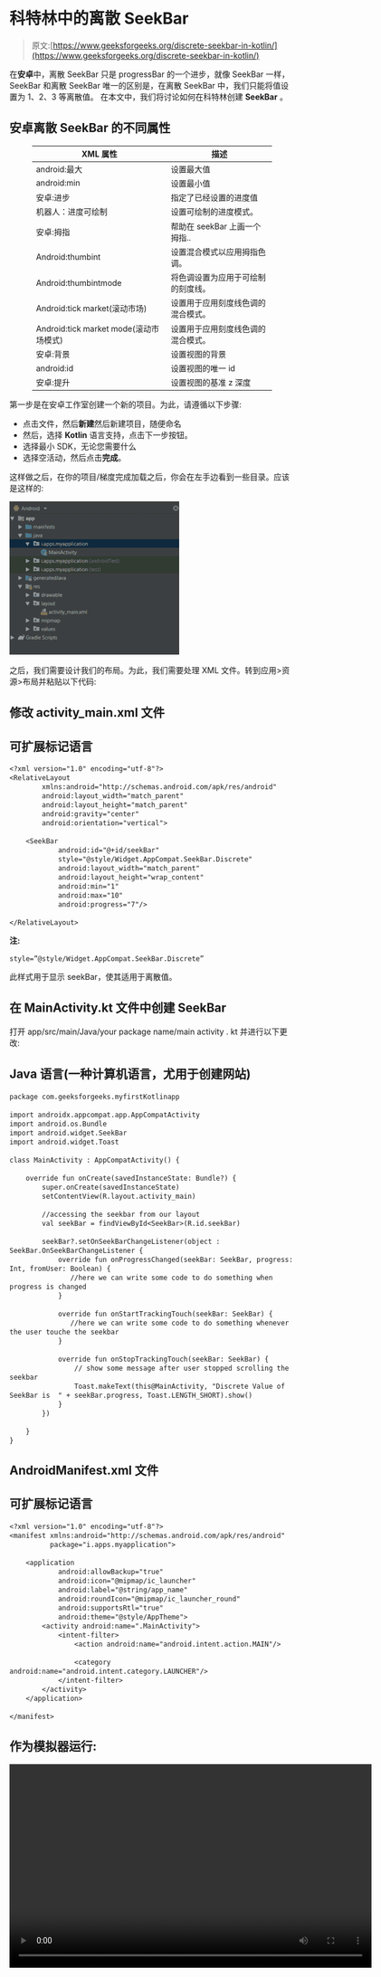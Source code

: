 # 科特林中的离散 SeekBar

> 原文:[https://www.geeksforgeeks.org/discrete-seekbar-in-kotlin/](https://www.geeksforgeeks.org/discrete-seekbar-in-kotlin/)

在**安卓**中，离散 SeekBar 只是 progressBar 的一个进步，就像 SeekBar 一样，SeekBar 和离散 SeekBar 唯一的区别是，在离散 SeekBar 中，我们只能将值设置为 1、2、3 等离散值。
在本文中，我们将讨论如何在科特林创建 **SeekBar** 。

## 安卓离散 SeekBar 的不同属性

<figure class="table">

| XML 属性 | 描述 |
| --- | --- |
| android:最大 | 设置最大值 |
| android:min | 设置最小值 |
| 安卓:进步 | 指定了已经设置的进度值 |
| 机器人：进度可绘制 | 设置可绘制的进度模式。 |
| 安卓:拇指 | 帮助在 seekBar 上画一个拇指.. |
| Android:thumbint | 设置混合模式以应用拇指色调。 |
| Android:thumbintmode | 将色调设置为应用于可绘制的刻度线。 |
| Android:tick market(滚动市场) | 设置用于应用刻度线色调的混合模式。 |
| Android:tick market mode(滚动市场模式) | 设置用于应用刻度线色调的混合模式。 |
| 安卓:背景 | 设置视图的背景 |
| android:id | 设置视图的唯一 id |
| 安卓:提升 | 设置视图的基准 z 深度 |

</figure>

第一步是在安卓工作室创建一个新的项目。为此，请遵循以下步骤:

*   点击文件，然后**新建**然后新建项目，随便命名
*   然后，选择 **Kotlin** 语言支持，点击下一步按钮。
*   选择最小 SDK，无论您需要什么
*   选择空活动，然后点击**完成**。

这样做之后，在你的项目/梯度完成加载之后，你会在左手边看到一些目录。应该是这样的:

![](img/2e65757c9fc05513e007c7471581b6da.png)

之后，我们需要设计我们的布局。为此，我们需要处理 XML 文件。转到应用>资源>布局并粘贴以下代码:

## 修改 activity_main.xml 文件

## 可扩展标记语言

```
<?xml version="1.0" encoding="utf-8"?>
<RelativeLayout
        xmlns:android="http://schemas.android.com/apk/res/android"
        android:layout_width="match_parent"
        android:layout_height="match_parent"
        android:gravity="center"
        android:orientation="vertical">

    <SeekBar
            android:id="@+id/seekBar"
            style="@style/Widget.AppCompat.SeekBar.Discrete"
            android:layout_width="match_parent"
            android:layout_height="wrap_content"
            android:min="1"
            android:max="10"
            android:progress="7"/>

</RelativeLayout>
```

**注:**

```
style=”@style/Widget.AppCompat.SeekBar.Discrete”
```

此样式用于显示 seekBar，使其适用于离散值。

## 在 MainActivity.kt 文件中创建 SeekBar

打开 app/src/main/Java/your package name/main activity . kt 并进行以下更改:

## Java 语言(一种计算机语言，尤用于创建网站)

```
package com.geeksforgeeks.myfirstKotlinapp

import androidx.appcompat.app.AppCompatActivity
import android.os.Bundle
import android.widget.SeekBar
import android.widget.Toast

class MainActivity : AppCompatActivity() {

    override fun onCreate(savedInstanceState: Bundle?) {
        super.onCreate(savedInstanceState)
        setContentView(R.layout.activity_main)

        //accessing the seekbar from our layout
        val seekBar = findViewById<SeekBar>(R.id.seekBar)

        seekBar?.setOnSeekBarChangeListener(object : SeekBar.OnSeekBarChangeListener {
            override fun onProgressChanged(seekBar: SeekBar, progress: Int, fromUser: Boolean) {
               //here we can write some code to do something when progress is changed
            }

            override fun onStartTrackingTouch(seekBar: SeekBar) {
               //here we can write some code to do something whenever the user touche the seekbar
            }

            override fun onStopTrackingTouch(seekBar: SeekBar) {
                // show some message after user stopped scrolling the seekbar
                Toast.makeText(this@MainActivity, "Discrete Value of SeekBar is  " + seekBar.progress, Toast.LENGTH_SHORT).show()
            }
        })

    }
}
```

## AndroidManifest.xml 文件

## 可扩展标记语言

```
<?xml version="1.0" encoding="utf-8"?>
<manifest xmlns:android="http://schemas.android.com/apk/res/android"
          package="i.apps.myapplication">

    <application
            android:allowBackup="true"
            android:icon="@mipmap/ic_launcher"
            android:label="@string/app_name"
            android:roundIcon="@mipmap/ic_launcher_round"
            android:supportsRtl="true"
            android:theme="@style/AppTheme">
        <activity android:name=".MainActivity">
            <intent-filter>
                <action android:name="android.intent.action.MAIN"/>

                <category android:name="android.intent.category.LAUNCHER"/>
            </intent-filter>
        </activity>
    </application>

</manifest>
```

## 作为模拟器运行:

<video class="wp-video-shortcode" id="video-362225-1" width="640" height="360" preload="metadata" controls=""><source type="video/mp4" src="https://media.geeksforgeeks.org/wp-content/uploads/20191121220106/seek.mp4?_=1">[https://media.geeksforgeeks.org/wp-content/uploads/20191121220106/seek.mp4](https://media.geeksforgeeks.org/wp-content/uploads/20191121220106/seek.mp4)</video>